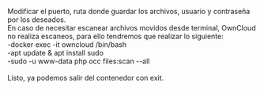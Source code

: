 Modificar el puerto, ruta donde guardar los archivos, usuario y contraseña por los deseados.
</br>
En caso de necesitar escanear archivos movidos desde terminal, OwnCloud no realiza escaneos, para ello tendremos que realizar lo siguiente:</br>
-docker exec -it owncloud /bin/bash </br>
-apt update & apt install sudo </br>
-sudo -u www-data php occ files:scan --all </br>
</br>
Listo, ya podemos salir del contenedor con exit.
